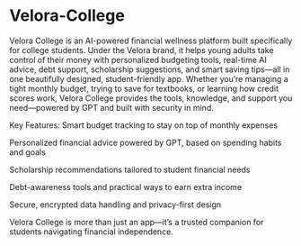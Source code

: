 # Velora-College
Velora College is an AI-powered financial wellness platform built specifically for college students. Under the Velora brand, it helps young adults take control of their money with personalized budgeting tools, real-time AI advice, debt support, scholarship suggestions, and smart saving tips—all in one beautifully designed, student-friendly app.
Whether you’re managing a tight monthly budget, trying to save for textbooks, or learning how credit scores work, Velora College provides the tools, knowledge, and support you need—powered by GPT and built with security in mind.

Key Features:
Smart budget tracking to stay on top of monthly expenses

Personalized financial advice powered by GPT, based on spending habits and goals

Scholarship recommendations tailored to student financial needs

Debt-awareness tools and practical ways to earn extra income

Secure, encrypted data handling and privacy-first design

Velora College is more than just an app—it’s a trusted companion for students navigating financial independence.
